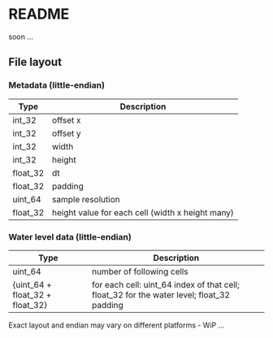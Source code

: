 # README

soon ...

## File layout

### Metadata (little-endian)

|Type|Description|
|-|-|
int_32|offset x
int_32|offset y
int_32|width
int_32|height
float_32|dt
float_32|padding
uint_64|sample resolution
float_32|height value for each cell (width x height many)

### Water level data (little-endian)

|Type|Description|
|-|-|
uint_64|number of following cells
{uint_64 + float_32 + float_32}|for each cell: uint_64 index of that cell; float_32 for the water level; float_32 padding

Exact layout and endian may vary on different platforms - WiP ...

